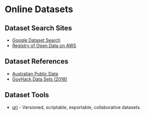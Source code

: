 # Online Datasets

## Dataset Search Sites

* [Google Dataset Search](https://toolbox.google.com/datasetsearch)
* [Registry of Open Data on AWS](https://registry.opendata.aws/)

## Dataset References

* [Australian Public Data](https://search.data.gov.au)
* [GovHack Data Sets (2018)](https://2018.hackerspace.govhack.org/data_sets)

## Dataset Tools

* [qri](https://qri.io/) - Versioned, scriptable, exportable, collaborative datasets.
